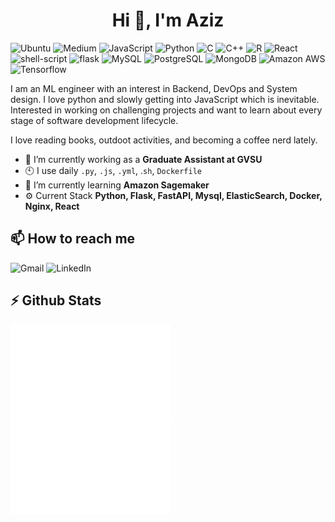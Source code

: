 <h1 align="center">Hi 👋, I'm Aziz</h1>

![Ubuntu](https://img.shields.io/badge/Ubuntu-E95420?style=for-the-badge&logo=ubuntu&logoColor=white)
![Medium](https://img.shields.io/badge/Medium-12100E?style=for-the-badge&logo=medium&logoColor=white)
![JavaScript](https://img.shields.io/badge/JavaScript-323330?style=for-the-badge&logo=javascript&logoColor=F7DF1E)
![Python](https://img.shields.io/badge/Python-14354C?style=for-the-badge&logo=python&logoColor=white)
![C](https://img.shields.io/badge/C-00599C?style=for-the-badge&logo=c&logoColor=white)
![C++](https://img.shields.io/badge/C%2B%2B-00599C?style=for-the-badge&logo=c%2B%2B&logoColor=white)
![R](https://img.shields.io/badge/R-276DC3?style=for-the-badge&logo=r&logoColor=white)
![React](https://img.shields.io/badge/React-20232A?style=for-the-badge&logo=react&logoColor=61DAFB)
![shell-script](https://img.shields.io/badge/Shell_Script-121011?style=for-the-badge&logo=gnu-bash&logoColor=white)
![flask](https://img.shields.io/badge/Flask-000000?style=for-the-badge&logo=flask&logoColor=white)
![MySQL](https://img.shields.io/badge/MySQL-00000F?style=for-the-badge&logo=mysql&logoColor=white)
![PostgreSQL](https://img.shields.io/badge/PostgreSQL-316192?style=for-the-badge&logo=postgresql&logoColor=white)
![MongoDB](https://img.shields.io/badge/MongoDB-4EA94B?style=for-the-badge&logo=mongodb&logoColor=white)
![Amazon AWS](https://img.shields.io/badge/Amazon_AWS-232F3E?style=for-the-badge&logo=amazon-aws&logoColor=white)
![Tensorflow](https://img.shields.io/badge/TensorFlow-FF6F00?style=for-the-badge&logo=tensorflow&logoColor=white)


I am an ML engineer with an interest in Backend, DevOps and System design. I love python and slowly getting into JavaScript which is inevitable. Interested in working on challenging projects and want to learn about every stage of software development lifecycle.

I love reading books, outdoot activities, and becoming a coffee nerd lately.


- 🏢 I’m currently working as a **Graduate Assistant at GVSU**
- 🕙 I use daily `.py`, `.js`, `.yml`, .`sh`, `Dockerfile`
- 🔭 I’m currently learning **Amazon Sagemaker**
- ⚙️ Current Stack **Python, Flask, FastAPI, Mysql, ElasticSearch, Docker, Nginx, React**  


## 📫 How to reach me 

![Gmail](https://img.shields.io/badge/Gmail-D14836?style=for-the-badge&logo=gmail&logoColor=white&link=mailto%3Ahakim.smazizul%40gmail.com)
![LinkedIn](https://img.shields.io/badge/LinkedIn-0077B5?style=for-the-badge&logo=linkedin&logoColor=white&link=https%3A%2F%2Fwww.linkedin.com%2Fin%2Faziz-hakim)


## ⚡ Github Stats
<p float="left">
<img height="150em" decoding="async" loading="lazy" src="https://raw.githubusercontent.com/azizHakim/github-stats/master/generated/overview.svg#gh-light-mode-only" /> 
<img height="150em" decoding="async" loading="lazy" src="https://raw.githubusercontent.com/azizHakim/github-stats/master/generated/languages.svg#gh-light-mode-only"/>
</p>

